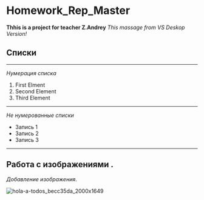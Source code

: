 # Homework_Rep_Master
**Thhis is a project for teacher Z.Andrey**
*This massage from VS Deskop Version!*

## Списки 
--------------------------
*Нумерация списка* 
1. First Elment
2. Second Element
3. Third Element
---------------------------
 *Не нумерованные списки*
* Запись 1
* Запись 2
* Запись 3 
------------------------------
 ## Работа с изображениями .
*Добавление изображения*. 
            
![hola-a-todos_becc35da_2000x1649](https://user-images.githubusercontent.com/109942162/181155578-1af2bf0e-b37c-425c-b923-1c515e94ef04.jpg)

